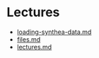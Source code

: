 # Lectures
* [loading-synthea-data.md](loading-synthea-data.md)
* [files.md](files.md)
* [lectures.md](lectures.md)
